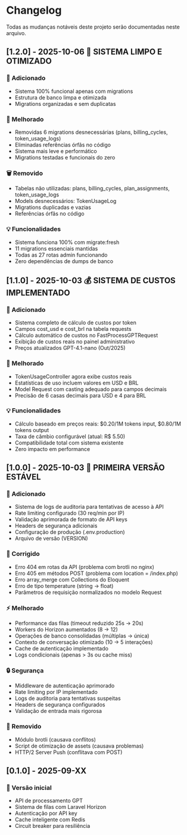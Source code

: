 # Changelog

Todas as mudanças notáveis deste projeto serão documentadas neste arquivo.

## [1.2.0] - 2025-10-06 🧹 SISTEMA LIMPO E OTIMIZADO

### 🚀 Adicionado
- Sistema 100% funcional apenas com migrations
- Estrutura de banco limpa e otimizada
- Migrations organizadas e sem duplicatas

### 🔧 Melhorado
- Removidas 6 migrations desnecessárias (plans, billing_cycles, token_usage_logs)
- Eliminadas referências órfãs no código
- Sistema mais leve e performático
- Migrations testadas e funcionais do zero

### 🗑️ Removido
- Tabelas não utilizadas: plans, billing_cycles, plan_assignments, token_usage_logs
- Models desnecessários: TokenUsageLog
- Migrations duplicadas e vazias
- Referências órfãs no código

### 💡 Funcionalidades
- Sistema funciona 100% com migrate:fresh
- 11 migrations essenciais mantidas
- Todas as 27 rotas admin funcionando
- Zero dependências de dumps de banco

## [1.1.0] - 2025-10-03 💰 SISTEMA DE CUSTOS IMPLEMENTADO

### 🚀 Adicionado
- Sistema completo de cálculo de custos por token
- Campos cost_usd e cost_brl na tabela requests
- Cálculo automático de custos no FastProcessGPTRequest
- Exibição de custos reais no painel administrativo
- Preços atualizados GPT-4.1-nano (Out/2025)

### 🔧 Melhorado
- TokenUsageController agora exibe custos reais
- Estatísticas de uso incluem valores em USD e BRL
- Model Request com casting adequado para campos decimais
- Precisão de 6 casas decimais para USD e 4 para BRL

### 💡 Funcionalidades
- Cálculo baseado em preços reais: $0.20/1M tokens input, $0.80/1M tokens output
- Taxa de câmbio configurável (atual: R$ 5.50)
- Compatibilidade total com sistema existente
- Zero impacto em performance

## [1.0.0] - 2025-10-03 🎉 PRIMEIRA VERSÃO ESTÁVEL

### 🚀 Adicionado
- Sistema de logs de auditoria para tentativas de acesso à API
- Rate limiting configurado (30 req/min por IP)
- Validação aprimorada de formato de API keys
- Headers de segurança adicionais
- Configuração de produção (.env.production)
- Arquivo de versão (VERSION)

### 🔧 Corrigido
- Erro 404 em rotas da API (problema com brotli no nginx)
- Erro 405 em métodos POST (problema com location = /index.php)
- Erro array_merge com Collections do Eloquent
- Erro de tipo temperature (string → float)
- Parâmetros de requisição normalizados no modelo Request

### ⚡ Melhorado
- Performance das filas (timeout reduzido 25s → 20s)
- Workers do Horizon aumentados (8 → 12)
- Operações de banco consolidadas (múltiplas → única)
- Contexto de conversação otimizado (10 → 5 interações)
- Cache de autenticação implementado
- Logs condicionais (apenas > 3s ou cache miss)

### 🔒 Segurança
- Middleware de autenticação aprimorado
- Rate limiting por IP implementado
- Logs de auditoria para tentativas suspeitas
- Headers de segurança configurados
- Validação de entrada mais rigorosa

### 🐛 Removido
- Módulo brotli (causava conflitos)
- Script de otimização de assets (causava problemas)
- HTTP/2 Server Push (conflitava com POST)

## [0.1.0] - 2025-09-XX
### 🚀 Versão inicial
- API de processamento GPT
- Sistema de filas com Laravel Horizon
- Autenticação por API key
- Cache inteligente com Redis
- Circuit breaker para resiliência
